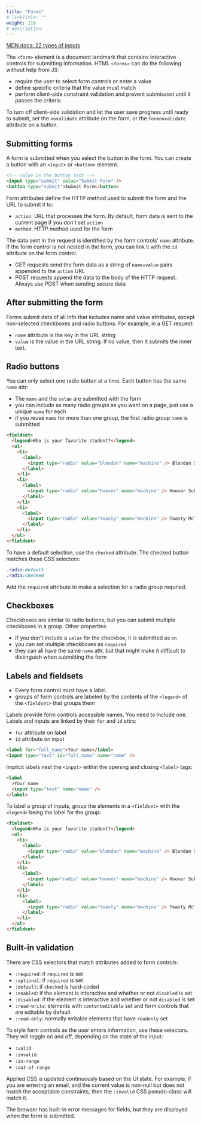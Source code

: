 ```yaml
---
title: "Forms"
# linkTitle: ""
weight: 110
# description:
---
```


[MDN docs: 22 types of inputs](https://developer.mozilla.org/en-US/docs/Web/HTML/Element/input#input_types)

The `<form>` element is a document landmark that contains interactive controls for submitting information. HTML `<forms>` can do the following without help from JS:

- require the user to select form controls or enter a value
- define specific criteria that the value must match
- perform client-side constraint validation and prevent submission until it passes the criteria

To turn off client-side validation and let the user save progress until ready to submit, set the `novalidate` attribute on the form, or the `formnovalidate` attribute on a button.

## Submitting forms

A form is submitted when you select the button in the form. You can create a button with an `<input>` or `<button>` element.

```html
<!-- value is the button text -->
<input type="submit" value="Submit Form" />
<button type="submit">Submit Form</button>
```

Form attributes define the HTTP method used to submit the form and the URL to submit it to:

- `action`: URL that processes the form. By default, form data is sent to the current page if you don't set `action`
- `method`: HTTP method used for the form

The data sent in the request is identified by the form controls' `name` attribute. If the form control is not nested in the form, you can link it with the `id` attribute on the form control.

- GET requests send the form data as a string of `name=value` pairs appended to the `action` URL
- POST requests append the data to the body of the HTTP request. Always use POST when sending secure data

## After submitting the form

Forms submit data of all info that includes name and value attributes, except non-selected checkboxes and radio buttons. For example, in a GET request:

- `name` attribute is the key in the URL string
- `value` is the value in the URL string. If no value, then it submits the inner text.

## Radio buttons

You can only select one radio button at a time. Each button has the same `name` attr:

- The `name` and the `value` are submitted with the form
- you can include as many radio groups as you want on a page, just use a unique `name` for each
- if you reuse `name` for more than one group, the first radio group `name` is submitted

```html
<fieldset>
  <legend>Who is your favorite student?</legend>
  <ul>
    <li>
      <label>
        <input type="radio" value="blendan" name="machine" /> Blendan Smooth
      </label>
    </li>
    <li>
      <label>
        <input type="radio" value="hoover" name="machine" /> Hoover Sukhdeep
      </label>
    </li>
    <li>
      <label>
        <input type="radio" value="toasty" name="machine" /> Toasty McToastface
      </label>
    </li>
  </ul>
</fieldset>
```

To have a default selection, use the `checked` attribute. The checked button matches these CSS selectors:

```css
.radio:default
.radio:checked
```

Add the `required` attribute to make a selection for a radio group requried.

## Checkboxes

Checkboxes are similar to radio buttons, but you can submit multiple checkboxes in a group. Other properties:

- If you don't include a `value` for the checkbox, it is submitted as `on`
- you can set multiple checkboxes as `required`
- they can all have the same `name` attr, but that might make it difficult to distinguish when submitting the form

## Labels and fieldsets

- Every form control must have a label.
- groups of form controls are labeled by the contents of the `<legend>` of the `<fieldset>` that groups them

Labels provide form controls accessible names. You need to include one. Labels and inputs are linked by their `for` and `id` attrs:

- `for` attribute on label
- `id` attribute on input

```html
<label for="full_name">Your name</label>
<input type="text" id="full_name" name="name" />
```

Implicit labels nest the `<input>` within the opening and closing `<label>` tags:

```html
<label
  >Your name
  <input type="text" name="name" />
</label>
```

To label a group of inputs, group the elements in a `<fieldset>` with the `<legend>` being the label for the group:

```html
<fieldset>
  <legend>Who is your favorite student?</legend>
  <ul>
    <li>
      <label>
        <input type="radio" value="blendan" name="machine" /> Blendan Smooth
      </label>
    </li>
    <li>
      <label>
        <input type="radio" value="hoover" name="machine" /> Hoover Sukhdeep
      </label>
    </li>
    <li>
      <label>
        <input type="radio" value="toasty" name="machine" /> Toasty McToastface
      </label>
    </li>
  </ul>
</fieldset>
```

## Built-in validation

There are CSS selectors that match attributes added to form controls:

- `:required`: if `required` is set
- `:optional`: if `required` is set
- `:default`: if `checked` is hard-coded
- `:enabled`: if the element is interactive and whether or not `disabled` is set
- `:disabled`: if the element is interactive and whether or not `disabled` is set
- `:read-write`: elements with `contenteditable` set and form controls that are editable by default
- `:read-only`: normally writable elements that have `readonly` set

To style form controls as the user enters information, use these selectors. They will toggle on and off, depending on the state of the input:

- `:valid`
- `:invalid`
- `:in-range`
- `:out-of-range`

Applied CSS is updated continuously based on the UI state. For example, if you are entering an email, and the current value is non-null but does not match the acceptable constraints, then the `:invalid` CSS pseudo-class will match it.

The browser has built-in error messages for fields, but they are displayed when the form is submitted.
